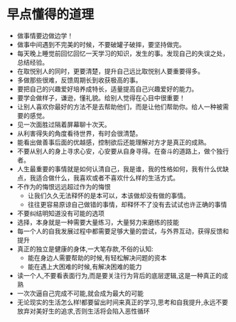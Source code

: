 # 早点懂得的道理

- 做事情要边做边学！
- 做事中间遇到不完美的时候，不要破罐子破摔，要坚持做完。
- 每天晚上睡觉前回忆回忆一天学习的知识，发生的事。发现自己的失误之处，总结经验。
- 在取悦别人的同时，更要清楚，提升自己远比取悦别人要重要得多。
- 多做那些很难，反馈周期长到收获极高的事。
- 要把自己的兴趣爱好培养成特长，适量提高自己兴趣爱好的能力。
- 要学会做样子，谦逊，懂礼貌。给别人觉得在心目中很重要！
- 让别人喜欢你最好的方法不是去帮助他们，而是让他们帮助你。给人一种被需要的感觉。
- 见一次面胜过隔着屏幕聊十次天。
- 从利害得失的角度看待世界，有时会很清楚。
- 能看出做善事后面的优越感，控制欲后还能理解对方才是真正的成熟。
- 不要从别人的身上寻求心安，心安要从自身寻得。在奋斗的道路上，做个独行者。
- 人生最重要的事情就是如何认清自己，我是谁，我的性格如何，我有什么优缺点，我适合做什么，我喜欢或者不喜欢什么样的生活方式。
- 不作为的悔恨远远超过作为的悔恨
  - 让我们久久无法释怀的是本可以，本该做却没有做的事情。
  - 往往更容易原谅自己做错的事情，却释怀不了没有去试试也许正确的事情
- 不要纠结明知道没有可能的选项
- 选择，本身就是一种需要大量练习，大量努力来磨练的技能
- 每一个人的自我发展过程中都需要足够大量的尝试，与外界互动，获得反馈和提升
- 真正的独立是健康的身体,一大笔存款,不俗的认知:
  - 能在身边人需要帮助的时候,有轻松解决问题的资本
  - 能在遇上大困难的时候,有解决困难的能力
- 读一个人,不要看表面行为,而是要关注行为背后的底层逻辑,这是一种真正的成熟
- 一次次逼自己完成不可能,就会成为最大的可能
- 无论现实的生活怎么样!都要留出时间来真正的学习,思考和自我提升,永远不要放弃对美好生的追求,否则生活将会陷入恶性循环
